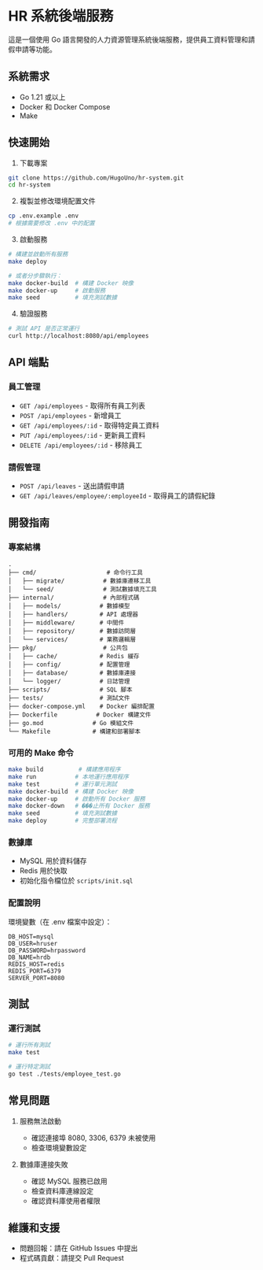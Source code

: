 # HR 系統後端服務

這是一個使用 Go 語言開發的人力資源管理系統後端服務，提供員工資料管理和請假申請等功能。

## 系統需求

- Go 1.21 或以上
- Docker 和 Docker Compose
- Make

## 快速開始

1. 下載專案
```bash
git clone https://github.com/HugoUno/hr-system.git
cd hr-system
```

2. 複製並修改環境配置文件
```bash
cp .env.example .env
# 根據需要修改 .env 中的配置
```

3. 啟動服務
```bash
# 構建並啟動所有服務
make deploy

# 或者分步驟執行：
make docker-build  # 構建 Docker 映像
make docker-up     # 啟動服務
make seed          # 填充測試數據
```

4. 驗證服務
```bash
# 測試 API 是否正常運行
curl http://localhost:8080/api/employees
```

## API 端點

### 員工管理
- `GET /api/employees` - 取得所有員工列表
- `POST /api/employees` - 新增員工
- `GET /api/employees/:id` - 取得特定員工資料
- `PUT /api/employees/:id` - 更新員工資料
- `DELETE /api/employees/:id` - 移除員工

### 請假管理
- `POST /api/leaves` - 送出請假申請
- `GET /api/leaves/employee/:employeeId` - 取得員工的請假紀錄

## 開發指南

### 專案結構
```
.
├── cmd/                    # 命令行工具
│   ├── migrate/           # 數據庫遷移工具
│   └── seed/              # 測試數據填充工具
├── internal/              # 內部程式碼
│   ├── models/           # 數據模型
│   ├── handlers/         # API 處理器
│   ├── middleware/       # 中間件
│   ├── repository/       # 數據訪問層
│   └── services/         # 業務邏輯層
├── pkg/                   # 公共包
│   ├── cache/            # Redis 緩存
│   ├── config/           # 配置管理
│   ├── database/         # 數據庫連接
│   └── logger/           # 日誌管理
├── scripts/              # SQL 腳本
├── tests/                # 測試文件
├── docker-compose.yml    # Docker 編排配置
├── Dockerfile           # Docker 構建文件
├── go.mod              # Go 模組文件
└── Makefile            # 構建和部署腳本
```

### 可用的 Make 命令
```bash
make build          # 構建應用程序
make run           # 本地運行應用程序
make test          # 運行單元測試
make docker-build  # 構建 Docker 映像
make docker-up     # 啟動所有 Docker 服務
make docker-down   # ���止所有 Docker 服務
make seed          # 填充測試數據
make deploy        # 完整部署流程
```

### 數據庫
- MySQL 用於資料儲存
- Redis 用於快取
- 初始化指令檔位於 `scripts/init.sql`

### 配置說明
環境變數（在 .env 檔案中設定）：
```env
DB_HOST=mysql
DB_USER=hruser
DB_PASSWORD=hrpassword
DB_NAME=hrdb
REDIS_HOST=redis
REDIS_PORT=6379
SERVER_PORT=8080
```

## 測試

### 運行測試
```bash
# 運行所有測試
make test

# 運行特定測試
go test ./tests/employee_test.go
```

## 常見問題

1. 服務無法啟動
   - 確認連接埠 8080, 3306, 6379 未被使用
   - 檢查環境變數設定

2. 數據庫連接失敗
   - 確認 MySQL 服務已啟用
   - 檢查資料庫連線設定
   - 確認資料庫使用者權限

## 維護和支援

- 問題回報：請在 GitHub Issues 中提出
- 程式碼貢獻：請提交 Pull Request